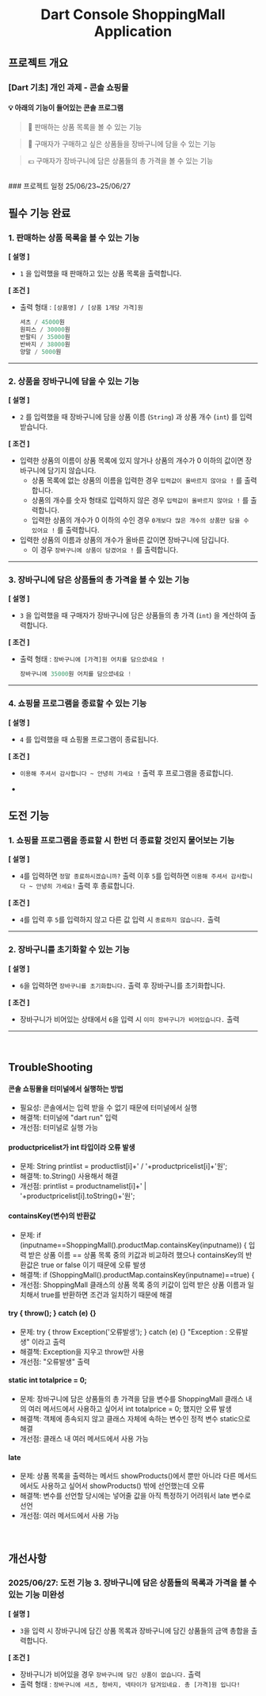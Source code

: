<h1 align="center">
Dart Console ShoppingMall Application
</h1>
<p align="center">
</p>

## 프로젝트 개요
### [Dart 기초] 개인 과제 - 콘솔 쇼핑몰

#### 💡 아래의 기능이 들어있는 콘솔 프로그램
> 👀 판매하는 상품 목록을 볼 수 있는 기능
> 

> 🛒 구매자가 구매하고 싶은 상품들을 장바구니에 담을 수 있는 기능
> 

> 💶 구매자가 장바구니에 담은 상품들의 총 가격을 볼 수 있는 기능

<br/>
### 프로젝트 일정
25/06/23~25/06/27   
<br/>

## **필수 기능 완료**

### 1. 판매하는 상품 목록을 볼 수 있는 기능

**[ 설명 ]**

- `1` 을 입력했을 때 판매하고 있는 상품 목록을 출력합니다.

**[ 조건 ]**

- 출력 형태 : `[상품명] / [상품 1개당 가격]원`
    
    ```dart
    셔츠 / 45000원
    원피스 / 30000원
    반팔티 / 35000원
    반바지 / 38000원
    양말 / 5000원
    ```

---

### 2. 상품을 장바구니에 담을 수 있는 기능

**[ 설명 ]**

- `2` 를 입력했을 때 장바구니에 담을 상품 이름 (`String`) 과 상품 개수 (`int`) 를 입력 받습니다.

**[ 조건 ]**

- 입력한 상품의 이름이 상품 목록에 있지 않거나 상품의 개수가 0 이하의 값이면 장바구니에 담기지 않습니다.
    - 상품 목록에 없는 상품의 이름을 입력한 경우 `입력값이 올바르지 않아요 !` 를 출력합니다.
    - 상품의 개수를 숫자 형태로 입력하지 않은 경우 `입력값이 올바르지 않아요 !` 를 출력합니다.
    - 입력한 상품의 개수가 0 이하의 수인 경우 `0개보다 많은 개수의 상품만 담을 수 있어요 !` 를 출력합니다.
- 입력한 상품의 이름과 상품의 개수가 올바른 값이면 장바구니에 담깁니다.
    - 이 경우 `장바구니에 상품이 담겼어요 !` 를 출력합니다.

---

### 3. 장바구니에 담은 상품들의 총 가격을 볼 수 있는 기능

**[ 설명 ]**

- `3` 을 입력했을 때 구매자가 장바구니에 담은 상품들의 총 가격 (`int`) 을 계산하여 출력합니다.

**[ 조건 ]**

- 출력 형태 : `장바구니에 [가격]원 어치를 담으셨네요 !`
    
    ```dart
    장바구니에 35000원 어치를 담으셨네요 ! 
    ```
---

### 4. 쇼핑몰 프로그램을 종료할 수 있는 기능

**[ 설명 ]**

- `4` 를 입력했을 때 쇼핑몰 프로그램이 종료됩니다.

**[ 조건 ]**

- `이용해 주셔서 감사합니다 ~ 안녕히 가세요 !` 출력 후 프로그램을 종료합니다.

- <br/>

## **도전 기능**

### 1. 쇼핑몰 프로그램을 종료할 시 한번 더 종료할 것인지 물어보는 기능

**[ 설명 ]**

- `4`를 입력하면 `정말 종료하시겠습니까?` 출력 이후 `5`를 입력하면 `이용해 주셔서 감사합니다 ~ 안녕히 가세요!` 출력 후 종료합니다.

**[ 조건 ]** 

- `4`를 입력 후 `5`를 입력하지 않고 다른 값 입력 시 `종료하지 않습니다.` 출력

---

### 2. 장바구니를 초기화할 수 있는 기능

**[ 설명 ]**

- `6`을 입력하면 `장바구니를 초기화합니다.` 출력 후 장바구니를 초기화합니다.

**[ 조건 ]**

- 장바구니가 비어있는 상태에서 `6`을 입력 시 `이미 장바구니가 비어있습니다.` 출력


---



<br/>

## TroubleShooting

#### 콘솔 쇼핑몰을 터미널에서 실행하는 방법
- 필요성: 콘솔에서는 입력 받을 수 없기 때문에 터미널에서 실행
- 해결책: 터미널에 "dart run" 입력
- 개선점: 터미널로 실행 가능

#### productpricelist가 int 타입이라 오류 발생
- 문제: String printlist = productlist[i]+' / '+productpricelist[i]+'원';
- 해결책: to.String() 사용해서 해결
- 개선점: printlist = productnamelist[i]+' | '+productpricelist[i].toString()+'원';

#### containsKey(변수)의 반환값
- 문제: if (inputname==ShoppingMall().productMap.containsKey(inputname)) {
  입력 받은 상품 이름 == 상품 목록 중의 키값과 비교하려 했으나 containsKey의 반환값은
  true or false 이기 때문에 오류 발생
- 해결책: if (ShoppingMall().productMap.containsKey(inputname)==true) {
- 개선점: ShoppingMall 클래스의 상품 목록 중의 키값이 입력 받은 상품 이름과 일치해서
  true를 반환하면 조건과 일치하기 때문에 해결

#### try { throw(); } catch (e) {}
- 문제: try { throw Exception('오류발생'); } catch (e) {}
  "Exception : 오류발생" 이라고 출력
- 해결책: Exception을 지우고 throw만 사용
- 개선점: "오류발생" 출력

#### static int totalprice = 0;
- 문제: 장바구니에 담은 상품들의 총 가격을 담을 변수를 ShoppingMall 클래스 내의
  여러 메서드에서 사용하고 싶어서 int totalprice = 0; 했지만 오류 발생
- 해결책: 객체에 종속되지 않고 클래스 자체에 속하는 변수인 정적 변수 static으로 해결
- 개선점: 클래스 내 여러 메서드에서 사용 가능

#### late
- 문제: 상품 목록을 출력하는 메서드 showProducts()에서 뿐만 아니라 다른 메서드에서도
  사용하고 싶어서 showProducts() 밖에 선언했는데 오류
- 해결책: 변수를 선언할 당시에는 넣어줄 값을 아직 특정하기 어려워서 late 변수로 선언
- 개선점: 여러 메서드에서 사용 가능



<br/>

## 개선사항

### 2025/06/27: 도전 기능 3. 장바구니에 담은 상품들의 목록과 가격을 볼 수 있는 기능 미완성

**[ 설명 ]**

- `3`을 입력 시 장바구니에 담긴 상품 목록과 장바구니에 담긴 상품들의 금액 총합을 출력합니다.

**[ 조건 ]**

- 장바구니가 비어있을 경우 `장바구니에 담긴 상품이 없습니다.` 출력
- 출력 형태 : `장바구니에 셔츠, 청바지, 넥타이가 담겨있네요. 총 [가격]원 입니다!`


